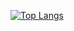 [![Top Langs](https://github-readme-stats.vercel.app/api/top-langs/?username=Lioksa-Ramanchuk&layout=compact&theme=vision-friendly-dark)](https://github.com/anuraghazra/github-readme-stats)
